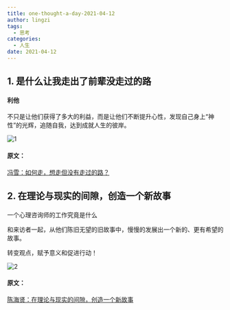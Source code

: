 ```yaml
---
title: one-thought-a-day-2021-04-12
author: lingzi
tags:
  - 思考
categories:
  - 人生
date: 2021-04-12
---
```


## 1. 是什么让我走出了前辈没走过的路

#### 利他
不只是让他们获得了多大的利益，而是让他们不断提升心性，发现自己身上“神性”的光辉，追随自我，达到成就人生的彼岸。

![1](./1.jpg)

#### 原文：
[冯雪：如何走，想走但没有走过的路？](https://mp.weixin.qq.com/s/KCgKkyOxJENd5qFLpAR07Q)



## 2. 在理论与现实的间隙，创造一个新故事

#### 
一个心理咨询师的工作究竟是什么

和来访者一起，从他们陈旧无望的旧故事中，慢慢的发展出一个新的、更有希望的故事。

转变观点，赋予意义和促进行动！

![2](./2.jpg)

#### 原文：
[陈海贤：在理论与现实的间隙，创造一个新故事](https://mp.weixin.qq.com/s/ZB25LoFNh_Arv2mELFVf3w)

